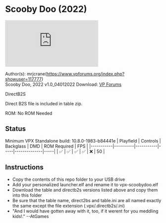 # Scooby Doo (2022) 

![Table Preview](https://www.vpforums.org/index.php?app=downloads&module=display&section=screenshot&record=99846&id=16631&full=1)

Author(s): mrjcrane(https://www.vpforums.org/index.php?showuser=117777)  
Scooby Doo, 2022 v1.0_04012022
Download: [VP Forums](https://www.vpforums.org/index.php?app=downloads&showfile=16631)

DirectB2S

Direct B2S file is included in table zip.

ROM:
No ROM Needed


## Status 

Minimum VPX Standalone build: 10.8.0-1983-b84441e
| Playfield | Controls | Backglass | DMD | ROM Required | FPS | 
|-----------|----------|-----------|-----|--------------|-----|
| :white_check_mark: | :white_check_mark: | :white_check_mark: | :white_check_mark: | :x: | 50 |

## Instructions

- Copy the contents of this repo folder to your USB drive
- Add your personalized launcher.elf and rename it to vpx-scoobydoo.elf
- Download the table and directb2s versions listed above and copy them into this folder
- Be sure that the table name, direct2bs and table.ini are all named exactly the same except the file extension (.vpx/.directb2s/.ini) 
- "And I would have gotten away with it, too, if it werent for you meddling kids!." --AtGames